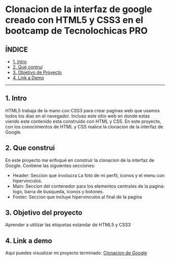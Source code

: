 # Clonacion de la interfaz de google creado con HTML5 y CSS3 en el bootcamp de Tecnolochicas PRO


## **ÍNDICE**

* [1. Intro](https://github.com/FernandaMaciel123/Clonaciongoogle/blob/main/README.md#1-intro)
* [2. Qué contruí](https://github.com/FernandaMaciel123/Clonaciongoogle/blob/main/README.md#2-que-construi)
* [3. Objetivo de Proyecto](https://github.com/FernandaMaciel123/Clonaciongoogle/blob/main/README.md#3-objetivo-del-proyecto)
* [4. Link a Demo](https://github.com/FernandaMaciel123/Clonaciongoogle/blob/main/README.md#4-link-a-demo)
****
## 1. Intro 
HTML5 trabaja de la mano con CSS3 para crear paginas web que usamos todos los dias en el navegador. Incluso este sitio web en donde estas viendo este contenido esta construido con HTML y CSS. En este proyecto, con los conocimientos de HTML y CSS realice la clonacion de la interfaz de Google. 

## 2. Que construi 
En este proyecto me enfoqué en construir la clonacion de la interfaz de Google. 
Contiene las siguientes secciones:

* Header: Seccion que involucra La foto de mi perfil, iconos y el menu con hipervinculos. 
* Main: Seccion del contenedor para los elementos centrales de la pagina: logo, barra de busqueda, iconos y botones. 
* Footer: Seccion que incluye hipervinculos al final de la pagina 

## 3. Objetivo del proyecto 
Aprender a utilizar las etiquetas estandar de HTML5 y CSS3 

## 4. Link a demo 
Aqui puedes visualizar mi proyecto terminado: [Clonacion de Google](https://joyful-crisp-5de688.netlify.app/)
